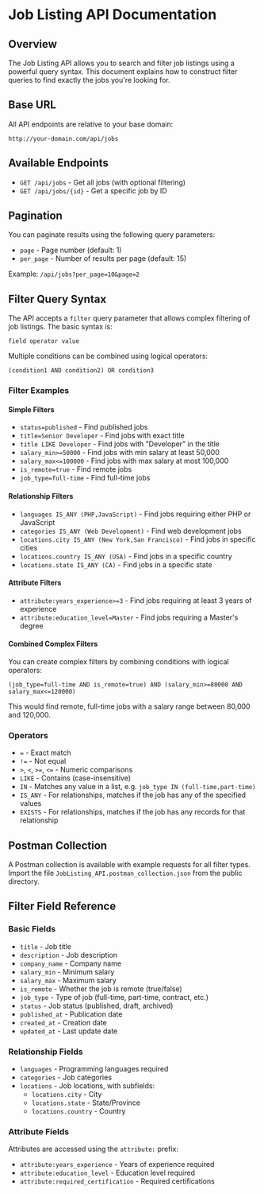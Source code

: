 # Job Listing API Documentation

## Overview

The Job Listing API allows you to search and filter job listings using a powerful query syntax. This document explains how to construct filter queries to find exactly the jobs you're looking for.

## Base URL

All API endpoints are relative to your base domain:

```
http://your-domain.com/api/jobs
```

## Available Endpoints

- `GET /api/jobs` - Get all jobs (with optional filtering)
- `GET /api/jobs/{id}` - Get a specific job by ID

## Pagination

You can paginate results using the following query parameters:

- `page` - Page number (default: 1)
- `per_page` - Number of results per page (default: 15)

Example: `/api/jobs?per_page=10&page=2`

## Filter Query Syntax

The API accepts a `filter` query parameter that allows complex filtering of job listings. The basic syntax is:

```
field operator value
```

Multiple conditions can be combined using logical operators:

```
(condition1 AND condition2) OR condition3
```

### Filter Examples

#### Simple Filters

- `status=published` - Find published jobs
- `title=Senior Developer` - Find jobs with exact title
- `title LIKE Developer` - Find jobs with "Developer" in the title
- `salary_min>=50000` - Find jobs with min salary at least 50,000
- `salary_max<=100000` - Find jobs with max salary at most 100,000
- `is_remote=true` - Find remote jobs
- `job_type=full-time` - Find full-time jobs

#### Relationship Filters

- `languages IS_ANY (PHP,JavaScript)` - Find jobs requiring either PHP or JavaScript
- `categories IS_ANY (Web Development)` - Find web development jobs
- `locations.city IS_ANY (New York,San Francisco)` - Find jobs in specific cities
- `locations.country IS_ANY (USA)` - Find jobs in a specific country
- `locations.state IS_ANY (CA)` - Find jobs in a specific state

#### Attribute Filters

- `attribute:years_experience>=3` - Find jobs requiring at least 3 years of experience
- `attribute:education_level=Master` - Find jobs requiring a Master's degree

#### Combined Complex Filters

You can create complex filters by combining conditions with logical operators:

```
(job_type=full-time AND is_remote=true) AND (salary_min>=80000 AND salary_max<=120000)
```

This would find remote, full-time jobs with a salary range between 80,000 and 120,000.

### Operators

- `=` - Exact match
- `!=` - Not equal
- `>`, `<`, `>=`, `<=` - Numeric comparisons
- `LIKE` - Contains (case-insensitive)
- `IN` - Matches any value in a list, e.g. `job_type IN (full-time,part-time)`
- `IS_ANY` - For relationships, matches if the job has any of the specified values
- `EXISTS` - For relationships, matches if the job has any records for that relationship

## Postman Collection

A Postman collection is available with example requests for all filter types. Import the file `JobListing_API.postman_collection.json` from the public directory.

## Filter Field Reference

### Basic Fields

- `title` - Job title
- `description` - Job description
- `company_name` - Company name
- `salary_min` - Minimum salary
- `salary_max` - Maximum salary
- `is_remote` - Whether the job is remote (true/false)
- `job_type` - Type of job (full-time, part-time, contract, etc.)
- `status` - Job status (published, draft, archived)
- `published_at` - Publication date
- `created_at` - Creation date
- `updated_at` - Last update date

### Relationship Fields

- `languages` - Programming languages required
- `categories` - Job categories
- `locations` - Job locations, with subfields:
  - `locations.city` - City
  - `locations.state` - State/Province
  - `locations.country` - Country

### Attribute Fields

Attributes are accessed using the `attribute:` prefix:

- `attribute:years_experience` - Years of experience required
- `attribute:education_level` - Education level required
- `attribute:required_certification` - Required certifications 